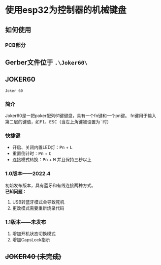 # 使用esp32为控制器的机械键盘
## **如何使用**

### PCB部分
Gerber文件位于 `.\Joker60\`
----
## **JOKER60**
`Joker 60` 
### **简介**
Joker60是一把poker配列61键键盘，具有一个fn键和一个pn键。
fn键用于输入第二层的键值，如<kbd>F1</kbd>、<kbd>ESC</kbd>（当左上角键被设置为<kbd>`</kbd>时）

### **快捷键**
+ 开启、关闭内置LED灯：<kbd>Pn</kbd> + <kbd>L</kbd>
+ 重置倒计时：<kbd>Pn</kbd> + <kbd>C</kbd>
+ 连接模式转换：<kbd>Pn</kbd> + <kbd>M</kbd> 并且保持三秒以上

### **1.0版本**——2022.4
初始发布版本，具有蓝牙和有线连接两种方式。\
**已知问题：** 
1. USB转蓝牙模式会导致死机
2. 更改模式需要重新烧录代码
### **1.1版本**——未发布
1. 增加开机状态切换模式
2. 增加CapsLock指示



## ~~JOKER40 **(未完成)**~~ 
